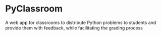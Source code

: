 # PyClassroom
A web app for classrooms to distribute Python problems to students and provide them with feedback, while facilitating the grading process
